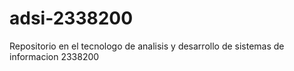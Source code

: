 # adsi-2338200
Repositorio en el tecnologo de analisis y desarrollo de sistemas de informacion 2338200